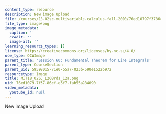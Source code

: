 ```yaml
---
content_type: resource
description: New image Upload
file: /courses/18-02sc-multivariable-calculus-fall-2010/76ed10797f3786cfe5f7fab55a984090_MIT18_02SC_L20Brds_12a.png
file_type: image/png
image_metadata:
  caption: ''
  credit: ''
  image-alt: ''
learning_resource_types: []
license: https://creativecommons.org/licenses/by-nc-sa/4.0/
ocw_type: OCWImage
parent_title: 'Session 60: Fundamental Theorem for Line Integrals'
parent_type: CourseSection
parent_uid: 59598015-71e0-55a7-023b-590e1522b972
resourcetype: Image
title: MIT18_02SC_L20Brds_12a.png
uid: 76ed1079-7f37-86cf-e5f7-fab55a984090
video_metadata:
  youtube_id: null
---
```

New image Upload